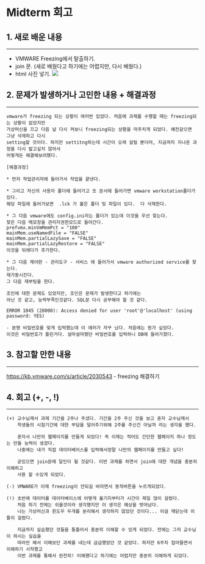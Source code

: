 # Midterm 회고

## 1. 새로 배운 내용
---

* VMWARE Freezing에서 탈출하기.
* join 문. (새로 배웠다고 하기에는 어렵지만, 다시 배웠다.)
* html 사진 넣기. <img src = "경로" >

## 2. 문제가 발생하거나 고민한 내용 + 해결과정
---

```
vmware가 freezing 되는 상황이 여러번 있었다. 처음에 과제를 수행할 때는 freezing되는 상황이 없었지만
가상머신을 끄고 다음 날 다시 켜보니 freezing되는 상황을 마주치게 되었다. 예전같으면 그냥 삭제하고 다시
setting할 것이다. 하지만 settitng하는데 시간이 오래 걸릴 뿐더러, 지금까지 지나온 과정을 다시 밟고싶지 않아서
어떻게든 해결해보려했다. 

[해결과정]

* 먼저 작업관리자에 들어가서 작업을 끝낸다. 

* 그리고 자신의 사용자 폴더에 들어가고 또 문서에 들어가면 vmware workstation폴더가 있다.
해당 파일에 들어가보면  .lck 가 붙은 폴더 및 파일이 있다.  다 삭제한다.

* 그 다음 vmware에도 config.ini라는 폴더가 있는데 이것을 우선 찾는다.
찾은 다음 메모장을 관리자권한모드로 들어간다. 
prefvmx.minVmMemPct = "100"
mainMem.useNamedFile = "FALSE"
mainMem.partialLazySave = "FALSE"
mainMem.partialLazyRestore = "FALSE"
이것을 뒤에다가 추가한다.

* 그 다음 제어판 - 관리도구 - 서비스 에 들어가서 vmware authorized service를 찾는다.
재가동시킨다.
그 다음 재부팅을 한다. 
```

```
조인에 대한 문제도 있었지만, 조인은 문제가 발생한다고 하기에는
아닌 것 같고, 능력부족인것같다. SQL문 다시 공부해야 할 것 같다.
```

```
ERROR 1045 (28000): Access denied for user 'root'@'localhost' (using password: YES)

- 분명 비밀번호를 맞게 입력했는데 이 에러가 자꾸 났다. 처음에는 뭔가 싶었다.
이것은 비밀번호가 틀린거다. 설마설마했던 비밀번호를 입력하니 DB에 들어가졌다.

```

## 3. 참고할 만한 내용
---
https://kb.vmware.com/s/article/2030543 - freezing 해결하기

## 4. 회고 (+, -, !)
---

```
(+) 교수님께서 과제 기간을 2주나 주셨다. 기간을 2주 주신 것을 보고 혼자 교수님께서 
    학생들의 시험기간에 대한 부담을 덜어주기위해 2주를 주신건 아닐까 라는 생각을 했다.
    
    혼자서 나만의 웹페이지를 만들게 되었다! 즉 이제는 적어도 간단한 웹페이지 하나 정도는 만들 능력이 생겼다.
    나중에는 내가 직접 데이터베이스를 입력해서정말 나만의 웹페이지를 만들고 싶다!
    
    곧있으면 join문에 달인이 될 것같다. 이번 과제를 하면서 join에 대한 개념을 충분히 이해하고
    사용 할 수있게 되었다.
 
(-) VMWARE가 이제 freezing이 안되길 바라면서 동작버튼을 누르게되었다.
   
(!) 초반에 데이터를 데이터베이스에 어떻게 옮기지부터가 시간이 제일 많이 걸렸다.
    처음 하기 전에는 쉬울것이라 생각했지만 이 생각은 예상을 벗어났다. 
    나는 가상머신과 윈도우 두개를 분리해서 생각하지 않았던 것이다... 이걸 깨닫는데 이틀이 걸렸다.
    
    지금까지 실습했던 것들을 통틀어서 충분히 이해할 수 있게 되었다. 전에는 그저 교수님이 하시는 실습을
    따라만 해서 이해보단 과제를 내는데 급급했었던 것 같았다. 하지만 6주차 접어들면서 이해하기 시작했고
    이번 과제를 통해서 완전히! 이해했다고 하기에는 어렵지만 충분히 이해하게 되었다.
       
```

